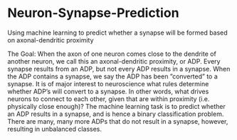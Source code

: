 # Neuron-Synapse-Prediction
Using machine learning to predict whether a synapse will be formed based on axonal-dendritic proximity

The Goal:
       When the axon of one neuron comes close to the dendrite of another neuron, we call this an axonal-dendritic proximity, or ADP. Every synapse results from an ADP, but not every ADP results in a synapse. When the ADP contains a synapse, we say the ADP has been ”converted” to a synapse. It is of major interest to neuroscience what rules determine whether ADP’s will convert to a synapse. In other words, what drives neurons to connect to each other, given that are within proximity (i.e. physically close enough)? The machine learning task is to predict whether an ADP results in a synapse, and is hence a binary classification problem. There are many, many more ADPs that do not result in a synapse, however, resulting in unbalanced classes.

